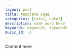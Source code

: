 ```yaml
---
layout: post
title: template page
categories: [cate1, cate2]
description: some word here
keywords: keyword1, keyword2
music_id: -1
---
```


Content here
